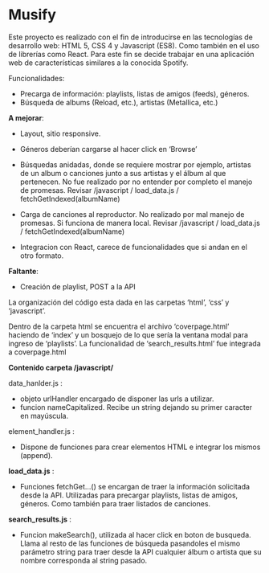 # Musify

Este proyecto es realizado con el fin de introducirse en las tecnologías de desarrollo web: HTML 5, CSS 4 y Javascript (ES8). Como también en el uso de librerías como React.
Para este fin se decide trabajar en una aplicación web de características similares a la  conocida Spotify.

Funcionalidades:
  - Precarga de información: playlists, listas de amigos (feeds), géneros.
  - Búsqueda de albums (Reload, etc.), artistas (Metallica, etc.)

**A mejorar**:
  - Layout, sitio responsive.

  - Géneros deberían cargarse al hacer click en ‘Browse’

  - Búsquedas anidadas, donde se requiere mostrar por ejemplo, artistas de un album o canciones junto a sus artistas y el álbum al que pertenecen. No fue realizado por no entender por completo el manejo de promesas.
    Revisar /javascript / load_data.js / fetchGetIndexed(albumName)

  - Carga de canciones al reproductor. No realizado por mal manejo de promesas. Si funciona de manera local.
    Revisar /javascript / load_data.js / fetchGetIndexed(albumName)

  - Integracion con React, carece de funcionalidades que si andan en el otro formato.

**Faltante**:
  - Creación de playlist, POST a la API


La organización del código esta dada en las carpetas ‘html’, ‘css’ y ‘javascript’.

Dentro de la carpeta html se encuentra el archivo ‘coverpage.html’ haciendo de ‘index’ y un bosquejo de lo que sería la ventana modal para ingreso de ‘playlists’. La funcionalidad de ‘search_results.html’ fue integrada a coverpage.html

**Contenido carpeta /javascript/**

data_hanlder.js : 
  - objeto urlHandler encargado de disponer las urls a utilizar.
  - funcion nameCapitalized. Recibe un string dejando su primer caracter en mayúscula.

element_handler.js :
  - Dispone de funciones para crear elementos HTML e integrar los mismos (append).

**load_data.js** :
  - Funciones fetchGet…() se encargan de traer la información solicitada desde la API. Utilizadas para precargar playlists, listas de amigos, géneros. Como también para traer listados de canciones.

**search_results.js** :
  - Funcion makeSearch(), utilizada al hacer click en boton de busqueda. Llama al resto de las funciones de búsqueda pasandoles el mismo parámetro string para traer desde la API cualquier álbum o artista que su nombre corresponda al string pasado.
